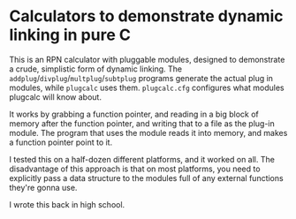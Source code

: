 Calculators to demonstrate dynamic linking in pure C
=======

This is an RPN calculator with pluggable modules, designed to
demonstrate a crude, simplistic form of dynamic linking. The
`addplug`/`divplug`/`multplug`/`subtplug` programs generate the actual
plug in modules, while `plugcalc` uses them. `plugcalc.cfg` configures
what modules plugcalc will know about.

It works by grabbing a function pointer, and reading in a big block of
memory after the function pointer, and writing that to a file as the
plug-in module. The program that uses the module reads it into memory,
and makes a function pointer point to it. 

I tested this on a half-dozen different platforms, and it worked on
all. The disadvantage of this approach is that on most platforms, you
need to explicitly pass a data structure to the modules full of any
external functions they're gonna use.

I wrote this back in high school. 